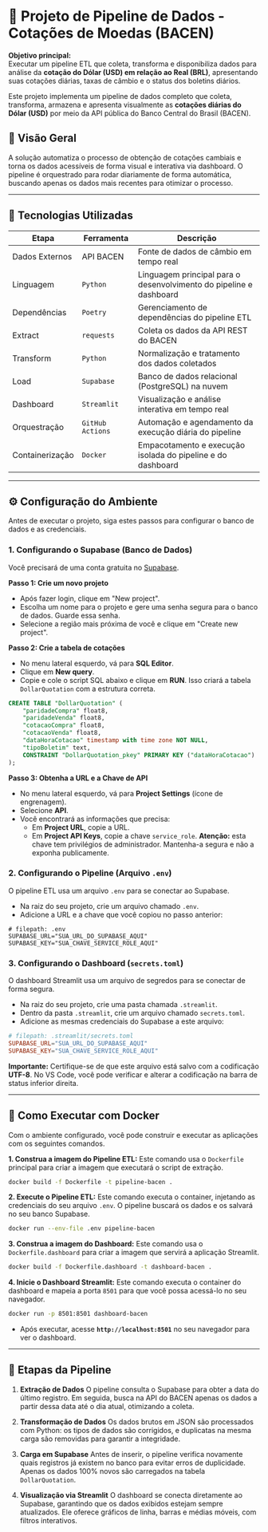 # 💱 Projeto de Pipeline de Dados - Cotações de Moedas (BACEN)

**Objetivo principal:**  
Executar um pipeline ETL que coleta, transforma e disponibiliza dados para análise da **cotação do Dólar (USD) em relação ao Real (BRL)**, apresentando suas cotações diárias, taxas de câmbio e o status dos boletins diários.

Este projeto implementa um pipeline de dados completo que coleta, transforma, armazena e apresenta visualmente as **cotações diárias do Dólar (USD)** por meio da API pública do Banco Central do Brasil (BACEN).

## 🧠 Visão Geral

A solução automatiza o processo de obtenção de cotações cambiais e torna os dados acessíveis de forma visual e interativa via dashboard. O pipeline é orquestrado para rodar diariamente de forma automática, buscando apenas os dados mais recentes para otimizar o processo.

---

## 🧰 Tecnologias Utilizadas

| Etapa | Ferramenta | Descrição |
| --- | --- | --- |
| Dados Externos | API BACEN | Fonte de dados de câmbio em tempo real |
| Linguagem | `Python` | Linguagem principal para o desenvolvimento do pipeline e dashboard |
| Dependências | `Poetry` | Gerenciamento de dependências do pipeline ETL |
| Extract | `requests` | Coleta os dados da API REST do BACEN |
| Transform | `Python` | Normalização e tratamento dos dados coletados |
| Load | `Supabase` | Banco de dados relacional (PostgreSQL) na nuvem |
| Dashboard | `Streamlit` | Visualização e análise interativa em tempo real |
| Orquestração | `GitHub Actions` | Automação e agendamento da execução diária do pipeline |
| Containerização | `Docker` | Empacotamento e execução isolada do pipeline e do dashboard |

---

## ⚙️ Configuração do Ambiente

Antes de executar o projeto, siga estes passos para configurar o banco de dados e as credenciais.

### 1. Configurando o Supabase (Banco de Dados)

Você precisará de uma conta gratuita no [Supabase](https://supabase.com/).

**Passo 1: Crie um novo projeto**
- Após fazer login, clique em "New project".
- Escolha um nome para o projeto e gere uma senha segura para o banco de dados. Guarde essa senha.
- Selecione a região mais próxima de você e clique em "Create new project".

**Passo 2: Crie a tabela de cotações**
- No menu lateral esquerdo, vá para **SQL Editor**.
- Clique em **New query**.
- Copie e cole o script SQL abaixo e clique em **RUN**. Isso criará a tabela `DollarQuotation` com a estrutura correta.


```sql
CREATE TABLE "DollarQuotation" (
    "paridadeCompra" float8,
    "paridadeVenda" float8,
    "cotacaoCompra" float8,
    "cotacaoVenda" float8,
    "dataHoraCotacao" timestamp with time zone NOT NULL,
    "tipoBoletim" text,
    CONSTRAINT "DollarQuotation_pkey" PRIMARY KEY ("dataHoraCotacao")
);
```

**Passo 3: Obtenha a URL e a Chave de API**
- No menu lateral esquerdo, vá para **Project Settings** (ícone de engrenagem).
- Selecione **API**.
- Você encontrará as informações que precisa:
    - Em **Project URL**, copie a URL.
    - Em **Project API Keys**, copie a chave `service_role`. **Atenção:** esta chave tem privilégios de administrador. Mantenha-a segura e não a exponha publicamente.

### 2. Configurando o Pipeline (Arquivo `.env`)

O pipeline ETL usa um arquivo `.env` para se conectar ao Supabase.

- Na raiz do seu projeto, crie um arquivo chamado `.env`.
- Adicione a URL e a chave que você copiou no passo anterior:

```properties
# filepath: .env
SUPABASE_URL="SUA_URL_DO_SUPABASE_AQUI"
SUPABASE_KEY="SUA_CHAVE_SERVICE_ROLE_AQUI"
```

### 3. Configurando o Dashboard (`secrets.toml`)

O dashboard Streamlit usa um arquivo de segredos para se conectar de forma segura.

- Na raiz do seu projeto, crie uma pasta chamada `.streamlit`.
- Dentro da pasta `.streamlit`, crie um arquivo chamado `secrets.toml`.
- Adicione as mesmas credenciais do Supabase a este arquivo:

```toml
# filepath: .streamlit/secrets.toml
SUPABASE_URL="SUA_URL_DO_SUPABASE_AQUI"
SUPABASE_KEY="SUA_CHAVE_SERVICE_ROLE_AQUI"
```
**Importante:** Certifique-se de que este arquivo está salvo com a codificação **UTF-8**. No VS Code, você pode verificar e alterar a codificação na barra de status inferior direita.

---

## 🐳 Como Executar com Docker

Com o ambiente configurado, você pode construir e executar as aplicações com os seguintes comandos.

**1. Construa a imagem do Pipeline ETL:**
Este comando usa o `Dockerfile` principal para criar a imagem que executará o script de extração.

```bash
docker build -f Dockerfile -t pipeline-bacen .
```

**2. Execute o Pipeline ETL:**
Este comando executa o container, injetando as credenciais do seu arquivo `.env`. O pipeline buscará os dados e os salvará no seu banco Supabase.

```bash
docker run --env-file .env pipeline-bacen
```

**3. Construa a imagem do Dashboard:**
Este comando usa o `Dockerfile.dashboard` para criar a imagem que servirá a aplicação Streamlit.

```bash
docker build -f Dockerfile.dashboard -t dashboard-bacen .
```

**4. Inicie o Dashboard Streamlit:**
Este comando executa o container do dashboard e mapeia a porta `8501` para que você possa acessá-lo no seu navegador.

```bash
docker run -p 8501:8501 dashboard-bacen
```

- Após executar, acesse **`http://localhost:8501`** no seu navegador para ver o dashboard.

---

## 🔁 Etapas da Pipeline

1.  **Extração de Dados**
    O pipeline consulta o Supabase para obter a data do último registro. Em seguida, busca na API do BACEN apenas os dados a partir dessa data até o dia atual, otimizando a coleta.

2.  **Transformação de Dados**
    Os dados brutos em JSON são processados com Python: os tipos de dados são corrigidos, e duplicatas na mesma carga são removidas para garantir a integridade.

3.  **Carga em Supabase**
    Antes de inserir, o pipeline verifica novamente quais registros já existem no banco para evitar erros de duplicidade. Apenas os dados 100% novos são carregados na tabela `DollarQuotation`.

4.  **Visualização via Streamlit**
    O dashboard se conecta diretamente ao Supabase, garantindo que os dados exibidos estejam sempre atualizados. Ele oferece gráficos de linha, barras e médias móveis, com filtros interativos.